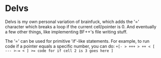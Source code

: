 Delvs
=====

Delvs is my own personal variation of brainfuck, which adds the '=' character which breaks a loop if the current cell/pointer is 0. 
And eventually a few other things, like implementing BF++'s file writing stuff.

The '=' can be used for primitive 'if'-like statements. For example, to run code if a pointer equals a specific number, you can do:
`+[- > +++ > ++ < [ --- >-= < ] >= code for if cell 2 is 3 goes here ]`
